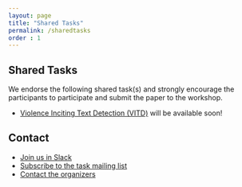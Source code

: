 ```yaml
---
layout: page
title: "Shared Tasks"
permalink: /sharedtasks
order : 1
---
```


## Shared Tasks

We endorse the following shared task(s) and strongly encourage the participants to participate and submit the paper to the workshop.
- [Violence Inciting Text Detection (VITD)]() will be available soon!


## Contact
* [Join us in Slack](https://join.slack.com/t/blpworkshop/shared_invite/zt-1ryu9eyac-7fevK9A4_Bt~qN_eCK349g)
* [Subscribe to the task mailing list](blp-workshop@googlegroups.com)
* [Contact the organizers](https://join.slack.com/t/blpworkshop/shared_invite/zt-1ryu9eyac-7fevK9A4_Bt~qN_eCK349g)
